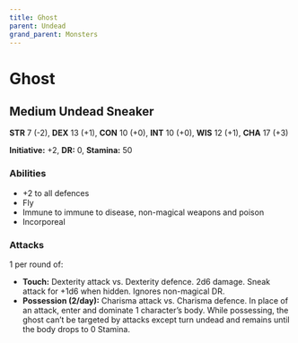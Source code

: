 ```yaml
---
title: Ghost
parent: Undead
grand_parent: Monsters
---
```


# Ghost

## Medium Undead Sneaker
**STR** 7 (-2), **DEX** 13 (+1), **CON** 10 (+0), **INT** 10 (+0), **WIS** 12 (+1), **CHA** 17 (+3)

**Initiative:** +2, **DR:** 0, **Stamina:** 50

### Abilities
* +2 to all defences
* Fly
* Immune to immune to disease, non-magical weapons and poison
* Incorporeal

### Attacks
1 per round of:
* **Touch:** Dexterity attack vs. Dexterity defence. 2d6 damage. Sneak attack for +1d6 when hidden. Ignores non-magical DR.
* **Possession (2/day):** Charisma attack vs. Charisma defence. In place of an attack, enter and dominate 1 character’s body. While possessing, the ghost can’t be targeted by attacks except turn undead and remains until the body drops to 0 Stamina.
